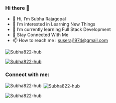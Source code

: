 ### Hi there 👋


- 👋 Hi, I’m Subha Rajagopal
- 👀 I’m interested in Learning New Things
- 🌱 I’m currently learning Full Stack Development
- 💞️ Stay Connected With Me 
- 📫 How to reach me : suseraj1974@gmail.com


<p align="left"> <img src="https://komarev.com/ghpvc/?username=Subha822-hub&label=Profile%20views&color=0e75b6&style=flat" alt="Subha822-hub" /> </p>

<p align="left"> <a href="https://github.com/ryo-ma/github-profile-trophy"><img src="https://github-profile-trophy.vercel.app/?username=Subha822-hub" alt="Subha822-hub" /></a> </p>

<h3 align="left">Connect with me:</h3>
<p align="left">
</p>

<p><img align="left" src="https://github-readme-stats.vercel.app/api/top-langs?username=Subha822-hub&show_icons=true&locale=en&layout=compact" alt="Subha822-hub" /></p>

<p>&nbsp;<img align="center" src="https://github-readme-stats.vercel.app/api?username=Subha822-hub&show_icons=true&locale=en" alt="Subha822-hub" /></p>

<p><img align="center" src="https://github-readme-streak-stats.herokuapp.com/?user=Subha822-hub&" alt="Subha822-hub" /></p>

